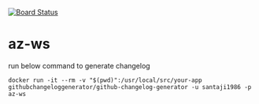 [![Board Status](https://dev.azure.com/github-integration-santaji/5191b74c-9f4c-467c-a1cb-ef165ebfbeac/c986efca-6538-49e7-9b21-9da2b3a54b4f/_apis/work/boardbadge/b84d2ef6-cc04-4490-92ac-b7991cbcb5aa)](https://dev.azure.com/github-integration-santaji/5191b74c-9f4c-467c-a1cb-ef165ebfbeac/_boards/board/t/c986efca-6538-49e7-9b21-9da2b3a54b4f/Microsoft.RequirementCategory)

# az-ws
run below command to generate changelog
```
docker run -it --rm -v "$(pwd)":/usr/local/src/your-app githubchangeloggenerator/github-changelog-generator -u santaji1986 -p az-ws
```


